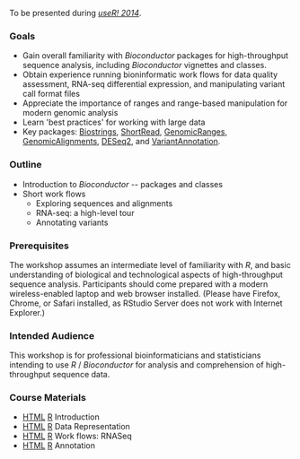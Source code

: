 To be presented during [_useR! 2014_](http://user2014.stat.ucla.edu/).

### Goals

- Gain overall familiarity with _Bioconductor_ packages for
  high-throughput sequence analysis, including _Bioconductor_ vignettes
  and classes.
- Obtain experience running bioninformatic work flows for data quality
  assessment, RNA-seq differential expression, and manipulating
  variant call format files
- Appreciate the importance of ranges and range-based manipulation for
  modern genomic analysis
- Learn 'best practices' for working with large data
- Key packages:
  [Biostrings](http://bioconductor.org/packages/release/bioc/html/Biostrings.html),
  [ShortRead](http://bioconductor.org/packages/release/bioc/html/ShortRead.html),
  [GenomicRanges](http://bioconductor.org/packages/release/bioc/html/GenomicRanges.html),
  [GenomicAlignments](http://bioconductor.org/packages/release/bioc/html/GenomicAlignments.html),
  [DESeq2](http://bioconductor.org/packages/release/bioc/html/DESeq2.html),
  and
  [VariantAnnotation](http://bioconductor.org/packages/release/bioc/html/VariantAnnotation.html).


### Outline

- Introduction to _Bioconductor_ -- packages and classes
- Short work flows
  - Exploring sequences and alignments
  - RNA-seq: a high-level tour
  - Annotating variants

### Prerequisites

The workshop assumes an intermediate level of familiarity with _R_,
and basic understanding of biological and technological aspects of
high-throughput sequence analysis. Participants should come prepared
with a modern wireless-enabled laptop and web browser installed.
(Please have Firefox, Chrome, or Safari installed, as RStudio Server
does not work with Internet Explorer.)

### Intended Audience

This workshop is for professional bioinformaticians and statisticians
intending to use _R_ / _Bioconductor_ for analysis and comprehension
of high-throughput sequence data.

### Course Materials

* [HTML](Introduction.html) [R](Introduction.R) Introduction
* [HTML](DataRepresentation.html) [R](DataRepresentation.R) Data Representation
* [HTML](Workflows.html) [R](Workflows.R) Work flows: RNASeq
* [HTML](Integration.html) [R](Integration.R) Annotation
